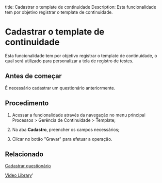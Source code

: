 title: Cadastrar o template de continuidade
Description: Esta funcionalidade tem por objetivo registrar o template de continuidade.
# Cadastrar o template de continuidade

Esta funcionalidade tem por objetivo registrar o template de continuidade, o qual será utilizado para personalizar a tela de registro de testes.

Antes de começar
--------------------

É necessário cadastrar um questionário anteriormente.

Procedimento
----------------

1.  Acessar a funcionalidade através da navegação no menu principal Processos \>
    Gerência de Continuidade \> Template;

2.  Na aba **Cadastro**, preencher os campos necessários;

3.  Clicar no botão "Gravar" para efetuar a operação.

Relacionado
----------------

[Cadastrar questionário](/pt-br/citsmart-platform-9/platform-administration/questionnaires/questionaires-management/register-questionnaire.html)

<i class='fa fa-youtube-play  fa-2x' style='color:#97ce17;vertical-align: middle;'> </i> [Video Library](https://www.youtube.com/playlist?list=PLB5qK2uzf2RPHLLyCQ9CqOeIt08azAa6k)'

<!-- !!! tip "About"

    <b>Product/Version:</b> CITSmart | 9.00 &nbsp;&nbsp;
    <b>Updated:</b>01/15/2019 – Larissa Lourenço
